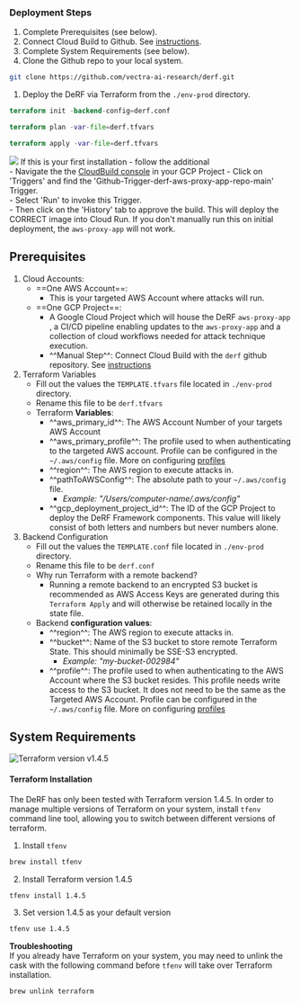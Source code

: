### Deployment Steps

1. Complete Prerequisites (see below).
2. Connect Cloud Build to Github. See [instructions](connect-to-github-repo.md).
3. Complete System Requirements (see below).
4. Clone the Github repo to your local system.
``` bash
git clone https://github.com/vectra-ai-research/derf.git
```
1. Deploy the DeRF via Terraform from the `./env-prod` directory.
``` tf
terraform init -backend-config=derf.conf
```
``` tf
terraform plan -var-file=derf.tfvars
```
``` tf
terraform apply -var-file=derf.tfvars
```
![](https://img.shields.io/badge/-ATTENTION-red) If this is your first installation - follow the additional   
      - Navigate the the [CloudBuild console](https://console.cloud.google.com/cloud-build/triggers) in your GCP Project
      - Click on 'Triggers' and find the 'Github-Trigger-derf-aws-proxy-app-repo-main' Trigger.  
      - Select 'Run' to invoke this Trigger.  
      - Then click on the 'History' tab to approve the build. 
This will deploy the CORRECT image into Cloud Run. If you don't manually run this on initial deployment, the `aws-proxy-app` will not work.

   
## Prerequisites
1. Cloud Accounts:
    - ==One AWS Account==: 
        - This is your targeted AWS Account where attacks will run.
    - ==One GCP Project==: 
        - A Google Cloud Project which will house the DeRF `aws-proxy-app` , a CI/CD pipeline enabling updates to the `aws-proxy-app` and a collection of cloud workflows needed for attack technique execution. 
        - ^^Manual Step^^: Connect Cloud Build with the `derf` github repository. See [instructions](connect-to-github-repo.md)
2. Terraform Variables
    - Fill out the values the `TEMPLATE.tfvars` file located in `./env-prod` directory.
    - Rename this file to be `derf.tfvars`
    - Terraform **Variables**:
        - ^^aws_primary_id^^: The AWS Account Number of your targets AWS Account
        - ^^aws_primary_profile^^: The profile used to when authenticating to the targeted AWS account. Profile can be configured in the `~/.aws/config` file. More on configuring [profiles](https://docs.aws.amazon.com/cli/latest/reference/configure/)
        - ^^region^^: The AWS region to execute attacks in.
        - ^^pathToAWSConfig^^: The absolute path to your `~/.aws/config` file. 
            - *Example: "/Users/computer-name/.aws/config"*
        - ^^gcp_deployment_project_id^^: The ID of the GCP Project to deploy the DeRF Framework components.  This value will likely consist of both letters and numbers but never numbers alone.
3. Backend Configuration
    - Fill out the values the `TEMPLATE.conf` file located in `./env-prod` directory.
    - Rename this file to be `derf.conf`
    - Why run Terraform with a remote backend?
      - Running a remote backend to an encrypted S3 bucket is recommended as AWS Access Keys are generated during this `Terraform Apply` and will otherwise be retained locally in the state file.
    - Backend **configuration values**:
        - ^^region^^: The AWS region to execute attacks in.
        - ^^bucket^^: Name of the S3 bucket to store remote Terraform State. This should minimally be SSE-S3 encrypted.
            - *Example: "my-bucket-002984"*
        - ^^profile^^: The profile used to when authenticating to the AWS Account where the S3 bucket resides. This profile needs write access to the S3 bucket. It does not need to be the same as the Targeted AWS Account. Profile can be configured in the `~/.aws/config` file. More on configuring [profiles](https://docs.aws.amazon.com/cli/latest/reference/configure/)  


## System Requirements

![Terraform](https://img.shields.io/badge/terraform-%235835CC.svg?style=for-the-badge&logo=terraform&logoColor=white) version v1.4.5

#### Terraform Installation

The DeRF has only been tested with Terraform version 1.4.5.  In order to manage multiple versions of Terraform on your system, install `tfenv` command line tool, allowing you to switch between different versions of terraform.  

1. Install `tfenv`
``` bash
brew install tfenv
``` 
2. Install Terraform version 1.4.5
``` bash
tfenv install 1.4.5
```
3. Set version 1.4.5 as your default version
``` bash
tfenv use 1.4.5
``` 


**Troubleshooting**  
If you already have Terraform on your system, you may need to unlink the cask with the following command before `tfenv` will take over Terraform installation.
``` bash
brew unlink terraform
```